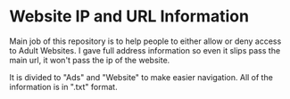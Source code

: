 # Website IP and URL Information
Main job of this repository is to help people to either allow or deny access to Adult Websites.
I gave full address information so even it slips pass the main url, it won't pass the ip of the website.

It is divided to "Ads" and "Website" to make easier navigation.
All of the information is in ".txt" format.
